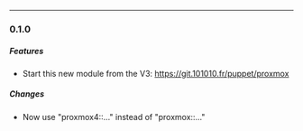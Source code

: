 
---------------------------------------

### 0.1.0

##### Features
* Start this new module from the V3: https://git.101010.fr/puppet/proxmox

##### Changes
* Now use "proxmox4::…" instead of "proxmox::…"
